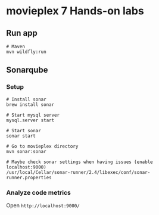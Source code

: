 # movieplex 7 Hands-on labs

## Run app

    # Maven
    mvn wildfly:run

## Sonarqube

### Setup

    # Install sonar
    brew install sonar

    # Start mysql server
    mysql.server start

    # Start sonar
    sonar start

    # Go to movieplex directory
    mvn sonar:sonar

    # Maybe check sonar settings when having issues (enable localhost:9000)
    /usr/local/Cellar/sonar-runner/2.4/libexec/conf/sonar-runner.properties

### Analyze code metrics

Open `http://localhost:9000/`
